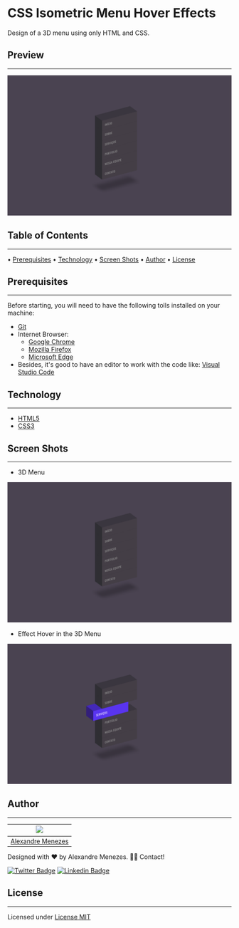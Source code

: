 # CSS Isometric Menu Hover Effects

Design of a 3D menu using only HTML and CSS.

## Preview

---

![Menu 3D](screenshot/screenshot-menu.png)

## Table of Contents

---

• [Prerequisites](#prerequisites) • [Technology](#technology) • [Screen Shots](#screen-shots) • [Author](#author) • [License](#license)

## Prerequisites

---

Before starting, you will need to have the following tolls installed on your machine:

- [Git](https://git-scm.com)
- Internet Browser:
  - [Google Chrome](https://www.google.com/chrome/)
  - [Mozilla Firefox](https://www.mozilla.org/pt-BR/firefox/new/)
  - [Microsoft Edge](https://www.microsoft.com/pt-br/edge)
- Besides, it's good to have an editor to work with the code like: [Visual Studio Code](https://code.visualstudio.com/)

## Technology

---

- [HTML5](https://html.com/html5/)
- [CSS3](https://www.w3schools.com/Css/)

## Screen Shots

---

- 3D Menu

![3D Menu](screenshot/screenshot-menu.png)

- Effect Hover in the 3D Menu

![Effect Hover in the 3D Menu](screenshot/screenshot-menu-hover.png)

## Author

---

| [<img src="https://avatars.githubusercontent.com/u/43150037?s=40&v=4" width="75px;"/>](https://github.com/alexandresantosm) |
| :-------------------------------------------------------------------------------------------------------------------------: |
|                                  [Alexandre Menezes](https://github.com/alexandresantosm)                                   |

Designed with ❤️ by Alexandre Menezes. 👋🏽 Contact!

[![Twitter Badge](https://img.shields.io/badge/-@alesanezes-1ca0f1?style=flat-square&labelColor=1ca0f1&logo=twitter&logoColor=white&link=https://twitter.com/alesanezes)](https://twitter.com/alesanezes) [![Linkedin Badge](https://img.shields.io/badge/-Alexandre Menezes-blue?style=flat-square =Linkedin =white =https://www.linkedin.com/in/alexandresmenezes/)](https://www.linkedin.com/in/alexandresmenezes/)

## License

---

Licensed under [License MIT](./LICENSE.md)

